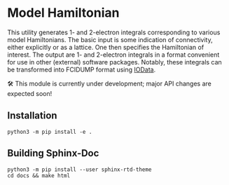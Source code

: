 # Model Hamiltonian

This utility generates 1- and 2-electron integrals corresponding to various model Hamiltonians. The basic input is some indication of connectivity, either explicitly or as a lattice. One then specifies the Hamiltonian of interest. The output are 1- and 2-electron integrals in a format convenient for use in other (external) software packages. Notably, these integrals can be transformed into FCIDUMP format using [IOData](iodata.qcdevs.org).

&#x1f6e0;&#xfe0f; This module is currently under development; major API changes are expected soon!

## Installation

```
python3 -m pip install -e .
```

## Building Sphinx-Doc

```
python3 -m pip install --user sphinx-rtd-theme
cd docs && make html
```
